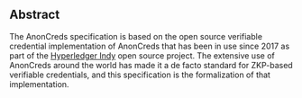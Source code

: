 ## Abstract

The AnonCreds specification is based on the open source verifiable credential
implementation of AnonCreds that has been in use since 2017 as part of the
[Hyperledger Indy](https://www.hyperledger.org/projects/hyperledger-indy) open
source project. The extensive use of AnonCreds around the world has made it a de
facto standard for ZKP-based verifiable credentials, and this specification is the
formalization of that implementation.
